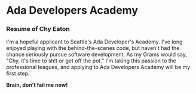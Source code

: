 # Ada Developers Academy  

### Resume of Chy Eaton  

I'm a hopeful applicant to Seattle's Ada Developer's Academy. I've long enjoyed playing with the behind-the-scenes code, but haven't had the chance seriously pursue software development. As my Grams would say, "Chy, it's time to sh!t or get off the pot." I'm taking this passion to the professional leagues, and applying to Ada Developers Academy will be my first step. 

**Brain, don't fail me now!**

